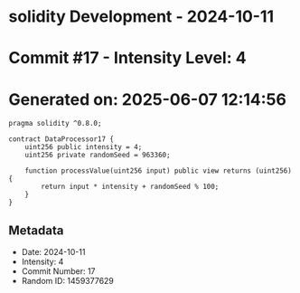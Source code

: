 ﻿# solidity Development - 2024-10-11
# Commit #17 - Intensity Level: 4
# Generated on: 2025-06-07 12:14:56
```solidity
pragma solidity ^0.8.0;

contract DataProcessor17 {
    uint256 public intensity = 4;
    uint256 private randomSeed = 963360;

    function processValue(uint256 input) public view returns (uint256) {
        return input * intensity + randomSeed % 100;
    }
}
```
## Metadata
- Date: 2024-10-11
- Intensity: 4
- Commit Number: 17
- Random ID: 1459377629
